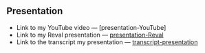 ## Presentation 
 * Link to my YouTube video — [presentation-YouTube]
 * Link to my Reval presentation — [presentation-Reval](https://antowa-qq-presentation.netlify.app/#/)
 * Link to the transcript my presentation — [transcript-presentation](https://github.com/rolling-scopes-school/antowa-qq-RS2020Q1/blob/presentation/transcript-presentation.md)

